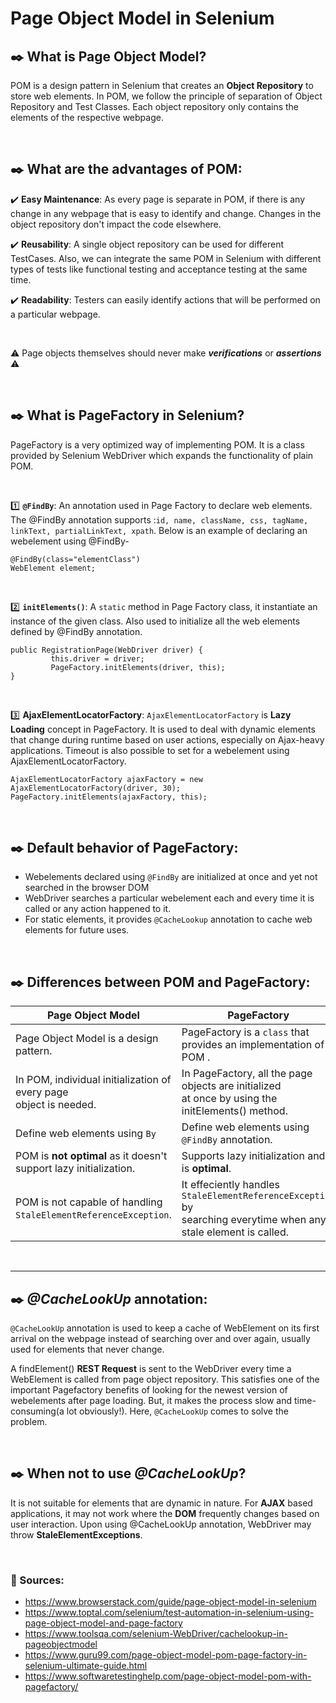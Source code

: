 #  Page Object Model in Selenium

## :black_nib: What is Page Object Model?

 POM is a design pattern in Selenium that creates an **Object Repository** to store web elements. In POM, we follow the principle of separation of Object Repository and Test Classes. Each object repository only contains the elements of the respective webpage.

 
 <br>

## :black_nib: What are the advantages of POM:
    
   :heavy_check_mark: **Easy Maintenance**: As every page is separate in POM, if there is any change in any webpage that is easy to identify and change. Changes in the object repository don't impact the code elsewhere.

   :heavy_check_mark: **Reusability**: A single object repository can be used for different TestCases. Also, we can integrate the same POM in Selenium with different types of tests like functional testing and acceptance testing at the same time. 
   
   :heavy_check_mark: **Readability**: Testers can easily identify actions that will be performed on a particular webpage.

<br>


:warning: Page objects themselves should never make ***verifications*** or ***assertions***  :warning: 

<br>


## :black_nib: What is PageFactory in Selenium?
PageFactory is a very optimized way of implementing POM. It is a class provided by Selenium WebDriver which expands the functionality of plain POM.

<br>

:one: **`@FindBy`**: An annotation used in Page Factory to declare web elements. The @FindBy annotation supports :``id, name, className, css, tagName, linkText, partialLinkText, xpath``. Below is an example of declaring an webelement using @FindBy-

```
@FindBy(class="elementClass")
WebElement element;
```

<br>

:two: **`initElements()`**: A ``static`` method in Page Factory class, it instantiate an instance of the given class. Also used to initialize all the web elements defined by @FindBy annotation.
 
```
public RegistrationPage(WebDriver driver) {           
         this.driver = driver; 
         PageFactory.initElements(driver, this);
}
```

<br>

:three: **AjaxElementLocatorFactory**: `AjaxElementLocatorFactory` is **Lazy Loading** concept in PageFactory. It is used to deal with dynamic elements that change during runtime based on user actions, especially on Ajax-heavy applications. Timeout is also possible to set for a webelement using AjaxElementLocatorFactory.

```
AjaxElementLocatorFactory ajaxFactory = new AjaxElementLocatorFactory(driver, 30);
PageFactory.initElements(ajaxFactory, this);
```

<br>

## :black_nib: Default behavior of PageFactory:

- Webelements declared using `@FindBy` are initialized at once and yet not searched in the browser DOM
- WebDriver searches a particular webelement each and every time it is called or any action happened to it.
- For static elements, it provides ``@CacheLookup`` annotation to cache web elements for future uses.

<br>

## :black_nib: Differences between POM and PageFactory:

|Page Object Model|PageFactory|
|-----------------|-----------|
|Page Object Model is a design pattern.|PageFactory is a ``class`` that provides an implementation of POM .|
|In POM, individual initialization of every page<br> object is needed.|In PageFactory, all the page objects are initialized<br> at once by using the initElements() method.|
|Define web elements using `By`|Define web elements using `@FindBy` annotation.|
|POM is **not optimal** as it doesn't support lazy initialization.|Supports lazy initialization and it is **optimal**.|
|POM is not capable of handling `StaleElementReferenceException`.|It effeciently handles `StaleElementReferenceException` by <br>searching everytime when  any stale element is called.| 

<br>

---

## :black_nib: *@CacheLookUp* annotation:
``@CacheLookUp`` annotation is used to keep a cache of WebElement on its first arrival on the webpage instead of searching over and over again, usually used for elements that never change.

A findElement() **REST Request** is sent to the WebDriver every time a WebElement is called from page object repository. This satisfies one of the important Pagefactory benefits of looking for the newest version of webelements after page loading. But, it makes the process slow and time-consuming(a lot obviously!). Here, ``@CacheLookUp`` comes to solve the problem.


<br>


## :black_nib: When not to use *@CacheLookUp*?

It is not suitable for elements that are dynamic in nature. For **AJAX** based applications, it may not work where the **DOM** frequently changes based on user interaction. Upon using @CacheLookUp annotation, WebDriver may throw **StaleElementExceptions**.

<br>

### :memo: Sources:

- <https://www.browserstack.com/guide/page-object-model-in-selenium>
- <https://www.toptal.com/selenium/test-automation-in-selenium-using-page-object-model-and-page-factory>
- <https://www.toolsqa.com/selenium-WebDriver/cachelookup-in-pageobjectmodel>
- <https://www.guru99.com/page-object-model-pom-page-factory-in-selenium-ultimate-guide.html>
- <https://www.softwaretestinghelp.com/page-object-model-pom-with-pagefactory/>